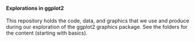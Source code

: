 #### Explorations in ggplot2

This repository holds the code, data, and graphics that we use and produce during our exploration of the ggplot2 graphics package. See the folders for the content (starting with basics).
